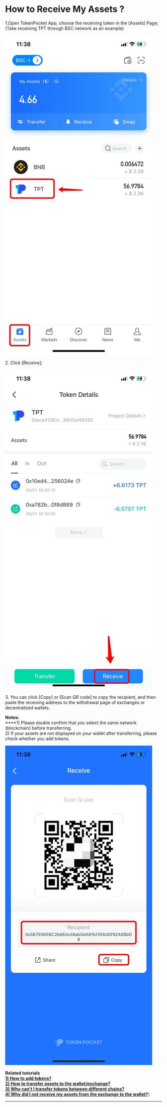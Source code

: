 # How to Receive My Assets ?

1.Open TokenPocket App, choose the receiving token in the \[Assets] Page; (Take receiving TPT through BSC network as an example)

![](../.gitbook/assets/zhuan-zhang-1.jpg)

2\. Click \[Receive];

![](../.gitbook/assets/zhuan-zhang-2.jpg)

3\. You can click \[Copy] or \[Scan QR code] to copy the recipient, and then paste the receiving address to the withdrawal page of exchanges or decentralized wallets.

**Notes:**\
****1) Please double confirm that you select the same network (blockchain) before transferring.\
2\) If your assets are not displayed on your wallet after transferring, please check whether you add tokens.

![](../.gitbook/assets/zhuan-zhang-3.jpg)

**Related tutorials**\
****[**1)** How to add tokens? ](https://tphelp.gitbook.io/en/token-management/how-to-add-tokens)\
[2) How to transfer assets to the wallet/exchange?](https://tphelp.gitbook.io/en/transfer-tutorial/how-to-transfer-assets-to-the-wallet-exchange)\
[3) Why can't I transfer tokens between different chains?](https://tphelp.gitbook.io/en/transfer-faq/about-public-chain-transfer)\
[4) Why did I not receive my assets from the exchange to the wallet?](https://tphelp.gitbook.io/en/transfer-faq/why-did-i-not-receive-my-funds-from-the-exchange-to-the-wallet)****\
****
